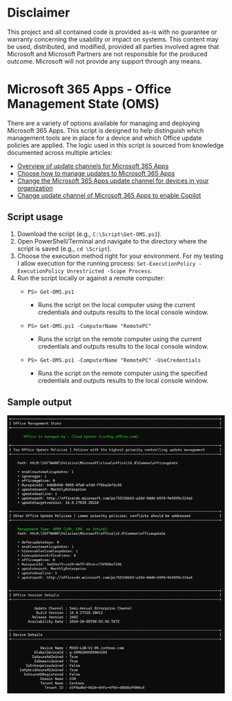 # Disclaimer
This project and all contained code is provided as-is with no guarantee or warranty concerning the usability or impact on systems. This content may be used, distributed, and modified, provided all parties involved agree that Microsoft and Microsoft Partners are not responsible for the produced outcome. Microsoft will not provide any support through any means.

# Microsoft 365 Apps - Office Management State (OMS)

There are a variety of options available for managing and deploying Microsoft 365 Apps. This script is designed to help distinguish which management tools are in place for a device and which Office update policies are applied. The logic used in this script is sourced from knowledge documented across multiple articles:

- [Overview of update channels for Microsoft 365 Apps](https://learn.microsoft.com/microsoft-365-apps/updates/overview-update-channels)
- [Choose how to manage updates to Microsoft 365 Apps](https://learn.microsoft.com/microsoft-365-apps/updates/choose-how-manage-updates-microsoft-365-apps)
- [Change the Microsoft 365 Apps update channel for devices in your organization](https://learn.microsoft.com/microsoft-365-apps/updates/change-update-channels)
- [Change update channel of Microsoft 365 Apps to enable Copilot](https://learn.microsoft.com/microsoft-365-apps/updates/change-channel-for-copilot)

## Script usage
1. Download the script (e.g., `C:\Script\Get-OMS.ps1`).
2. Open PowerShell/Terminal and navigate to the directory where the script is saved (e.g., `cd \Script`).
3. Choose the execution method right for your environment. For my testing I allow execution for the running process: `Set-ExecutionPolicy -ExecutionPolicy Unrestricted -Scope Process`.
4. Run the script locally or against a remote computer:
    - `PS> Get-OMS.ps1`
      - Runs the script on the local computer using the current credentials and outputs results to the local console window.

    - `PS> Get-OMS.ps1 -ComputerName "RemotePC"`
      - Runs the script on the remote computer using the current credentials and outputs results to the local console window.

    - `PS> Get-OMS.ps1 -ComputerName "RemotePC" -UseCredentials`
      - Runs the script on the remote computer using the specified credentials and outputs results to the local console window.
   
## Sample output
![OMS sample output](https://github.com/bobclements-msft/Microsoft-365-Apps/blob/main/OMS/images/OMS-example.png)
